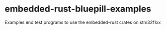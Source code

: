 # embedded-rust-bluepill-examples
Examples end test programs to use the embedded-rust crates on stm32f1xx
